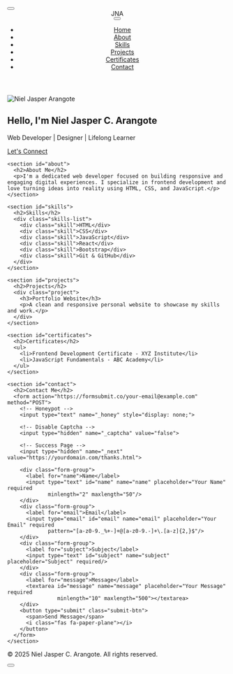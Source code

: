 <!DOCTYPE html>
<html lang="en">
<head>
  <meta charset="UTF-8" />
  <meta name="viewport" content="width=device-width, initial-scale=1.0"/>
  <meta name="description" content="Niel Jasper Arangote - Web Developer Portfolio showcasing skills in frontend development, design, and various web technologies."/>
  <meta name="keywords" content="web developer, frontend developer, portfolio, HTML, CSS, JavaScript, React"/>
  <meta name="author" content="Niel Jasper Arangote"/>
  
  <!-- Open Graph / Social Media Meta Tags -->
  <meta property="og:title" content="Niel Jasper Arangote - Web Developer Portfolio"/>
  <meta property="og:description" content="Portfolio showcasing web development and design projects"/>
  <meta property="og:image" content="images/your-photo.jpg"/>
  <meta property="og:url" content="[Your website URL]"/>
  
  <title>Jasper Niel Arangote - Portfolio</title>
  <link href="https://fonts.googleapis.com/css2?family=Poppins:wght@400;600&display=swap" rel="stylesheet"/>
  <link rel="stylesheet" href="styles.css"/>
  <!-- Add Font Awesome for icons -->
  <link rel="stylesheet" href="https://cdnjs.cloudflare.com/ajax/libs/font-awesome/6.0.0/css/all.min.css"/>
</head>
<body>
  <!-- Theme toggle button -->
  <button id="theme-toggle" aria-label="Toggle dark mode" class="theme-toggle">
    <i class="fas fa-moon"></i>
  </button>

  <header>
    <nav>
      <div class="logo">JNA</div>
      <button class="mobile-menu-btn" aria-label="Toggle menu">
        <i class="fas fa-bars"></i>
      </button>
      <ul>
        <li><a href="#home" aria-current="page">Home</a></li>
        <li><a href="#about">About</a></li>
        <li><a href="#skills">Skills</a></li>
        <li><a href="#projects">Projects</a></li>
        <li><a href="#certificates">Certificates</a></li>
        <li><a href="#contact">Contact</a></li>
      </ul>
    </nav>
  </header>

  <main>
    <section id="home" class="hero">
      <div class="hero-content">
        <img src="images/your-photo.jpg" alt="Niel Jasper Arangote" class="hero-img" loading="lazy">
        <h1>Hello, I'm Niel Jasper C. Arangote</h1>
        <p>Web Developer | Designer | Lifelong Learner</p>
        <a href="#contact" class="cta-button">Let's Connect</a>
        <div class="social-links">
          <a href="https://github.com/[your-username]" target="_blank" rel="noopener noreferrer" aria-label="GitHub Profile">
            <i class="fab fa-github"></i>
          </a>
          <a href="https://linkedin.com/in/[your-username]" target="_blank" rel="noopener noreferrer" aria-label="LinkedIn Profile">
            <i class="fab fa-linkedin"></i>
          </a>
          <a href="https://twitter.com/[your-username]" target="_blank" rel="noopener noreferrer" aria-label="Twitter Profile">
            <i class="fab fa-twitter"></i>
          </a>
        </div>
      </div>
    </section>

    <section id="about">
      <h2>About Me</h2>
      <p>I'm a dedicated web developer focused on building responsive and engaging digital experiences. I specialize in frontend development and love turning ideas into reality using HTML, CSS, and JavaScript.</p>
    </section>

    <section id="skills">
      <h2>Skills</h2>
      <div class="skills-list">
        <div class="skill">HTML</div>
        <div class="skill">CSS</div>
        <div class="skill">JavaScript</div>
        <div class="skill">React</div>
        <div class="skill">Bootstrap</div>
        <div class="skill">Git & GitHub</div>
      </div>
    </section>

    <section id="projects">
      <h2>Projects</h2>
      <div class="project">
        <h3>Portfolio Website</h3>
        <p>A clean and responsive personal website to showcase my skills and work.</p>
      </div>
    </section>

    <section id="certificates">
      <h2>Certificates</h2>
      <ul>
        <li>Frontend Development Certificate - XYZ Institute</li>
        <li>JavaScript Fundamentals - ABC Academy</li>
      </ul>
    </section>

    <section id="contact">
      <h2>Contact Me</h2>
      <form action="https://formsubmit.co/your-email@example.com" method="POST">
        <!-- Honeypot -->
        <input type="text" name="_honey" style="display: none;">
        
        <!-- Disable Captcha -->
        <input type="hidden" name="_captcha" value="false">
        
        <!-- Success Page -->
        <input type="hidden" name="_next" value="https://yourdomain.com/thanks.html">
        
        <div class="form-group">
          <label for="name">Name</label>
          <input type="text" id="name" name="name" placeholder="Your Name" required 
                 minlength="2" maxlength="50"/>
        </div>
        <div class="form-group">
          <label for="email">Email</label>
          <input type="email" id="email" name="email" placeholder="Your Email" required 
                 pattern="[a-z0-9._%+-]+@[a-z0-9.-]+\.[a-z]{2,}$"/>
        </div>
        <div class="form-group">
          <label for="subject">Subject</label>
          <input type="text" id="subject" name="subject" placeholder="Subject" required/>
        </div>
        <div class="form-group">
          <label for="message">Message</label>
          <textarea id="message" name="message" placeholder="Your Message" required 
                    minlength="10" maxlength="500"></textarea>
        </div>
        <button type="submit" class="submit-btn">
          <span>Send Message</span>
          <i class="fas fa-paper-plane"></i>
        </button>
      </form>
    </section>
  </main>

  <footer>
    <div class="footer-content">
      <p>&copy; 2025 Niel Jasper C. Arangote. All rights reserved.</p>
      <div class="social-links">
        <a href="https://github.com/[your-username]" target="_blank" rel="noopener noreferrer" aria-label="GitHub Profile">
          <i class="fab fa-github"></i>
        </a>
        <a href="https://linkedin.com/in/[your-username]" target="_blank" rel="noopener noreferrer" aria-label="LinkedIn Profile">
          <i class="fab fa-linkedin"></i>
        </a>
        <a href="https://twitter.com/[your-username]" target="_blank" rel="noopener noreferrer" aria-label="Twitter Profile">
          <i class="fab fa-twitter"></i>
        </a>
      </div>
    </div>
  </footer>

  <!-- Back to top button -->
  <button id="back-to-top" aria-label="Back to top" class="back-to-top">
    <i class="fas fa-arrow-up"></i>
  </button>

  <script>
    // Theme toggle functionality
    const themeToggle = document.getElementById('theme-toggle');
    themeToggle.addEventListener('click', () => {
      document.body.classList.toggle('dark-mode');
      const icon = themeToggle.querySelector('i');
      icon.classList.toggle('fa-moon');
      icon.classList.toggle('fa-sun');
    });

    // Mobile menu functionality
    const mobileMenuBtn = document.querySelector('.mobile-menu-btn');
    const nav = document.querySelector('nav ul');
    mobileMenuBtn.addEventListener('click', () => {
      nav.classList.toggle('show');
    });

    // Back to top functionality
    const backToTop = document.getElementById('back-to-top');
    window.addEventListener('scroll', () => {
      if (window.scrollY > 300) {
        backToTop.classList.add('show');
      } else {
        backToTop.classList.remove('show');
      }
    });
    backToTop.addEventListener('click', () => {
      window.scrollTo({ top: 0, behavior: 'smooth' });
    });

    // Smooth scrolling for anchor links
    document.querySelectorAll('a[href^="#"]').forEach(anchor => {
      anchor.addEventListener('click', function (e) {
        e.preventDefault();
        document.querySelector(this.getAttribute('href')).scrollIntoView({
          behavior: 'smooth'
        });
      });
    });
  </script>
</body>
</html>